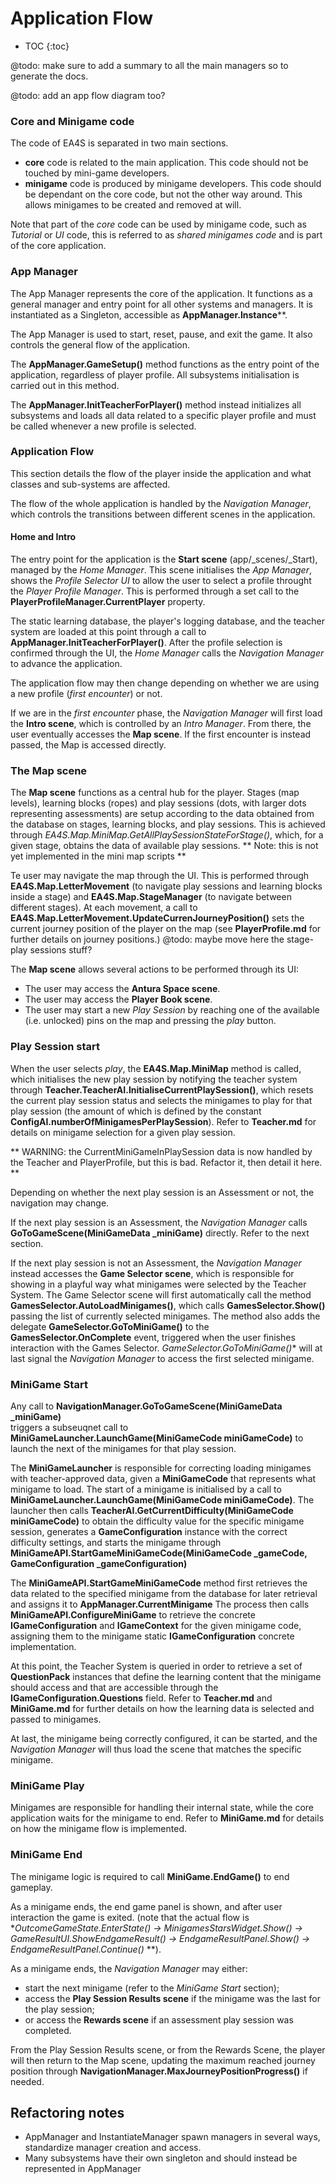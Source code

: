 # Application Flow

* TOC
{:toc}

@todo: make sure to add a summary to all the main managers so to generate the docs.

@todo: add an app flow diagram too?

### Core and Minigame code

The code of EA4S is separated in two main sections.

 * **core** code is related to the main application.
  This code should not be touched by mini-game developers.
 * **minigame** code is produced by minigame developers. This code should be dependant on the core code, but not the other way around.
  This allows minigames to be created and removed at will.

Note that part of the *core* code can be used by minigame code, such as *Tutorial* or *UI* code,
 this is referred to as *shared minigames code* and is part of the core application.


### App Manager

The App Manager represents the core of the application.
It functions as a general manager and entry point for all other systems and managers.
It is instantiated as a Singleton, accessible as **AppManager.Instance****.

The App Manager is used to start, reset, pause, and exit the game.
It also controls the general flow of the application.

The **AppManager.GameSetup()** method functions as the entry point of the application,
 regardless of player profile.
All subsystems initialisation is carried out in this method.

The **AppManager.InitTeacherForPlayer()** method instead initializes
 all subsystems and loads all data related to a specific player profile and must be called
 whenever a new profile is selected.


### Application Flow

This section details the flow of the player inside the application and what
 classes and sub-systems are affected.

The flow of the whole application is handled by the *Navigation Manager*,
 which controls the transitions between different scenes in the application.

#### Home and Intro

The entry point for the application is the **Start scene** (app/_scenes/_Start),
 managed by the *Home Manager*.
This scene initialises the *App Manager*, shows the *Profile Selector UI*
 to allow the user to select a profile throught the *Player Profile Manager*.
  This is performed through a set call to the **PlayerProfileManager.CurrentPlayer** property.

The static learning database, the player's logging database, and the teacher system are loaded at this point
through a call to **AppManager.InitTeacherForPlayer()**.
 After the profile selection is confirmed through the UI,
 the *Home Manager* calls the *Navigation Manager* to advance the application.

The application flow may then change depending on whether we
 are using a new profile (*first encounter*) or not.

If we are in the *first encounter* phase, the *Navigation Manager*
  will first load the **Intro scene**, which is controlled by an *Intro Manager*.
  From there, the user eventually accesses the **Map scene**.
 If the first encounter is instead passed, the Map is accessed directly.

### The Map scene

The **Map scene** functions as a central hub for the player.
 Stages (map levels), learning blocks (ropes)
 and play sessions (dots, with larger dots representing  assessments)
  are setup according
  to the data obtained from the database on stages, learning blocks, and play sessions.
  This is achieved through *EA4S.Map.MiniMap.GetAllPlaySessionStateForStage()*,
   which, for a given stage, obtains the data of available play sessions.
  ** Note: this is not yet implemented in the mini map scripts **

Te user may navigate the map through the UI.
 This is performed through   **EA4S.Map.LetterMovement**
 (to navigate play sessions and learning blocks inside a stage)
  and **EA4S.Map.StageManager** (to navigate between different stages).
 At each movement, a call to **EA4S.Map.LetterMovement.UpdateCurrenJourneyPosition()**
  sets the current journey position of the player on the map
   (see **PlayerProfile.md** for further details on journey positions.)
   @todo: maybe move here the stage-play sessions stuff?

The **Map scene** allows several actions to be performed through its UI:
 * The user may access the **Antura Space scene**.
 * The user may access the **Player Book scene**.
 * The user may start a new *Play Session* by reaching one of the
  available (i.e. unlocked) pins on the map and pressing the *play* button.

### Play Session start

When the user selects *play*, the **EA4S.Map.MiniMap** method is called,
  which initialises the new play session by notifying the teacher system
 through **Teacher.TeacherAI.InitialiseCurrentPlaySession()**,
  which resets the current play session status and selects the minigames to play for that play session
   (the amount of which is defined by the constant **ConfigAI.numberOfMinigamesPerPlaySession**).
   Refer to **Teacher.md** for details on minigame selection for a given play session.

** WARNING: the CurrentMiniGameInPlaySession data is now handled by the Teacher and PlayerProfile, but this is bad. Refactor it, then detail it here. **

Depending on whether the next play session is an Assessment or not, the navigation may change.

If the next play session is an Assessment, the *Navigation Manager* calls  
  **GoToGameScene(MiniGameData _miniGame)** directly. Refer to the next section.

If the next play session is not an Assessment, the
 *Navigation Manager* instead accesses the **Game Selector scene**, which is
 responsible for showing in a playful way what minigames were selected by the Teacher System.
 The Game Selector scene will first automatically call the method **GamesSelector.AutoLoadMinigames()**,
 which calls **GamesSelector.Show()** passing the list of currently selected minigames.
  The method also adds the delegate **GameSelector.GoToMiniGame()** to the
   **GamesSelector.OnComplete** event, triggered when the user finishes interaction with the Games Selector.
  *GameSelector.GoToMiniGame()** will at last signal the *Navigation Manager* to access the first selected minigame.

### MiniGame Start

Any call to **NavigationManager.GoToGameScene(MiniGameData _miniGame)**  
 triggers a subseuqnet call to **MiniGameLauncher.LaunchGame(MiniGameCode miniGameCode)**
   to launch the next of the minigames for that play session.

The **MiniGameLauncher** is responsible for correcting loading minigames with teacher-approved data,
 given a **MiniGameCode** that represents what minigame to load.
The start of a minigame is initialised by a call to
  **MiniGameLauncher.LaunchGame(MiniGameCode miniGameCode)**.
  The launcher then calls  **TeacherAI.GetCurrentDifficulty(MiniGameCode miniGameCode)**
   to obtain the difficulty value for the specific minigame session,
 generates a **GameConfiguration** instance with the correct difficulty settings,
  and
    starts the minigame through **MiniGameAPI.StartGameMiniGameCode(MiniGameCode _gameCode, GameConfiguration _gameConfiguration)**

The **MiniGameAPI.StartGameMiniGameCode** method first retrieves the data related to the specified
 minigame from the database for later retrieval and assigns it to **AppManager.CurrentMinigame**
 The process then calls **MiniGameAPI.ConfigureMiniGame** to
  retrieve the concrete **IGameConfiguration** and **IGameContext**
   for the given minigame code, assigning them to the minigame
    static **IGameConfiguration**
    concrete implementation.

At this point, the Teacher System is queried in order to retrieve a set of **QuestionPack** instances
 that define the learning content that the minigame should access and that are
  accessible through the **IGameConfiguration.Questions** field.
 Refer to **Teacher.md** and **MiniGame.md** for further details on how the learning data is selected
  and passed to minigames.

 At last, the minigame being correctly configured, it can be started,
  and the *Navigation Manager* will thus load the scene that matches the specific minigame.

### MiniGame Play

Minigames are responsible for handling their internal state, while the core application waits for the minigame to end.
Refer to **MiniGame.md** for details on how the minigame flow is implemented.

### MiniGame End

The minigame logic is required to call **MiniGame.EndGame()** to end gameplay.

As a minigame ends, the end game panel is shown, and
 after user interaction the game is exited.
  (note that the actual flow is
  **OutcomeGameState.EnterState() ->
     MinigamesStarsWidget.Show() ->
 GameResultUI.ShowEndgameResult() ->
   EndgameResultPanel.Show()  ->
   EndgameResultPanel.Continue()*
	  **).

As a minigame ends,
 the *Navigation Manager* may either:
 * start the next minigame (refer to the *MiniGame Start* section);
 * access the **Play Session Results scene** if the minigame was the last for the play session;
 * or access the **Rewards scene** if an assessment play session was completed.

From the Play Session Results scene, or from the Rewards Scene,
 the player will then return to the Map scene,
 updating the maximum reached journey position through **NavigationManager.MaxJourneyPositionProgress()** if needed.



## Refactoring notes

 * AppManager and InstantiateManager spawn managers in several ways, standardize manager creation and access.
 * Many subsystems have their own singleton and should instead be represented in AppManager
